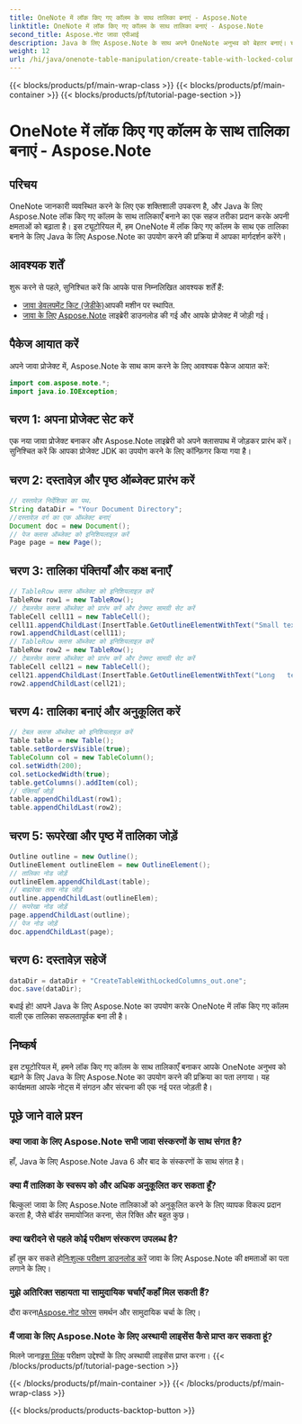 ```yaml
---
title: OneNote में लॉक किए गए कॉलम के साथ तालिका बनाएं - Aspose.Note
linktitle: OneNote में लॉक किए गए कॉलम के साथ तालिका बनाएं - Aspose.Note
second_title: Aspose.नोट जावा एपीआई
description: Java के लिए Aspose.Note के साथ अपने OneNote अनुभव को बेहतर बनाएं। चरण-दर-चरण मार्गदर्शिका का उपयोग करके लॉक किए गए कॉलम के साथ तालिकाएँ बनाना सीखें। अभी अपने मुफ़्त ट्रायल को डाउनलोड करें!
weight: 12
url: /hi/java/onenote-table-manipulation/create-table-with-locked-columns/
---
```


{{< blocks/products/pf/main-wrap-class >}}
{{< blocks/products/pf/main-container >}}
{{< blocks/products/pf/tutorial-page-section >}}

# OneNote में लॉक किए गए कॉलम के साथ तालिका बनाएं - Aspose.Note

## परिचय
OneNote जानकारी व्यवस्थित करने के लिए एक शक्तिशाली उपकरण है, और Java के लिए Aspose.Note लॉक किए गए कॉलम के साथ तालिकाएँ बनाने का एक सहज तरीका प्रदान करके अपनी क्षमताओं को बढ़ाता है। इस ट्यूटोरियल में, हम OneNote में लॉक किए गए कॉलम के साथ एक तालिका बनाने के लिए Java के लिए Aspose.Note का उपयोग करने की प्रक्रिया में आपका मार्गदर्शन करेंगे।
## आवश्यक शर्तें
शुरू करने से पहले, सुनिश्चित करें कि आपके पास निम्नलिखित आवश्यक शर्तें हैं:
- [जावा डेवलपमेंट किट (जेडीके)](https://www.oracle.com/java/technologies/javase-downloads.html)आपकी मशीन पर स्थापित.
- [जावा के लिए Aspose.Note](https://downloads.aspose.com/note/java) लाइब्रेरी डाउनलोड की गई और आपके प्रोजेक्ट में जोड़ी गई।
## पैकेज आयात करें
अपने जावा प्रोजेक्ट में, Aspose.Note के साथ काम करने के लिए आवश्यक पैकेज आयात करें:
```java
import com.aspose.note.*;
import java.io.IOException;
```
## चरण 1: अपना प्रोजेक्ट सेट करें
एक नया जावा प्रोजेक्ट बनाकर और Aspose.Note लाइब्रेरी को अपने क्लासपाथ में जोड़कर प्रारंभ करें। सुनिश्चित करें कि आपका प्रोजेक्ट JDK का उपयोग करने के लिए कॉन्फ़िगर किया गया है।
## चरण 2: दस्तावेज़ और पृष्ठ ऑब्जेक्ट प्रारंभ करें
```java
// दस्तावेज़ निर्देशिका का पथ.
String dataDir = "Your Document Directory";
//दस्तावेज़ वर्ग का एक ऑब्जेक्ट बनाएं
Document doc = new Document();
// पेज क्लास ऑब्जेक्ट को इनिशियलाइज़ करें
Page page = new Page();
```
## चरण 3: तालिका पंक्तियाँ और कक्ष बनाएँ
```java
// TableRow क्लास ऑब्जेक्ट को इनिशियलाइज़ करें
TableRow row1 = new TableRow();
// टेबलसेल क्लास ऑब्जेक्ट को प्रारंभ करें और टेक्स्ट सामग्री सेट करें
TableCell cell11 = new TableCell();
cell11.appendChildLast(InsertTable.GetOutlineElementWithText("Small text"));
row1.appendChildLast(cell11);
// TableRow क्लास ऑब्जेक्ट को इनिशियलाइज़ करें
TableRow row2 = new TableRow();
// टेबलसेल क्लास ऑब्जेक्ट को प्रारंभ करें और टेक्स्ट सामग्री सेट करें
TableCell cell21 = new TableCell();
cell21.appendChildLast(InsertTable.GetOutlineElementWithText("Long   text    with    several   words and    spaces."));
row2.appendChildLast(cell21);
```
## चरण 4: तालिका बनाएं और अनुकूलित करें
```java
// टेबल क्लास ऑब्जेक्ट को इनिशियलाइज़ करें
Table table = new Table();
table.setBordersVisible(true);
TableColumn col = new TableColumn();
col.setWidth(200);
col.setLockedWidth(true);
table.getColumns().addItem(col);
// पंक्तियाँ जोड़ें
table.appendChildLast(row1);
table.appendChildLast(row2);
```
## चरण 5: रूपरेखा और पृष्ठ में तालिका जोड़ें
```java
Outline outline = new Outline();
OutlineElement outlineElem = new OutlineElement();
// तालिका नोड जोड़ें
outlineElem.appendChildLast(table);
// बाह्यरेखा तत्व नोड जोड़ें
outline.appendChildLast(outlineElem);
// रूपरेखा नोड जोड़ें
page.appendChildLast(outline);
// पेज नोड जोड़ें
doc.appendChildLast(page);
```
## चरण 6: दस्तावेज़ सहेजें
```java
dataDir = dataDir + "CreateTableWithLockedColumns_out.one";
doc.save(dataDir);
```
बधाई हो! आपने Java के लिए Aspose.Note का उपयोग करके OneNote में लॉक किए गए कॉलम वाली एक तालिका सफलतापूर्वक बना ली है।
## निष्कर्ष
इस ट्यूटोरियल में, हमने लॉक किए गए कॉलम के साथ तालिकाएँ बनाकर आपके OneNote अनुभव को बढ़ाने के लिए Java के लिए Aspose.Note का उपयोग करने की प्रक्रिया का पता लगाया। यह कार्यक्षमता आपके नोट्स में संगठन और संरचना की एक नई परत जोड़ती है।
## पूछे जाने वाले प्रश्न
### क्या जावा के लिए Aspose.Note सभी जावा संस्करणों के साथ संगत है?
हाँ, Java के लिए Aspose.Note Java 6 और बाद के संस्करणों के साथ संगत है।
### क्या मैं तालिका के स्वरूप को और अधिक अनुकूलित कर सकता हूँ?
बिल्कुल! जावा के लिए Aspose.Note तालिकाओं को अनुकूलित करने के लिए व्यापक विकल्प प्रदान करता है, जैसे बॉर्डर समायोजित करना, सेल रिक्ति और बहुत कुछ।
### क्या खरीदने से पहले कोई परीक्षण संस्करण उपलब्ध है?
 हाँ तुम कर सकते हो[निःशुल्क परीक्षण डाउनलोड करें](https://releases.aspose.com/) जावा के लिए Aspose.Note की क्षमताओं का पता लगाने के लिए।
### मुझे अतिरिक्त सहायता या सामुदायिक चर्चाएँ कहाँ मिल सकती हैं?
 दौरा करना[Aspose.नोट फोरम](https://forum.aspose.com/c/note/28) समर्थन और सामुदायिक चर्चा के लिए।
### मैं जावा के लिए Aspose.Note के लिए अस्थायी लाइसेंस कैसे प्राप्त कर सकता हूं?
 मिलने जाना[इस लिंक](https://purchase.aspose.com/temporary-license/) परीक्षण उद्देश्यों के लिए अस्थायी लाइसेंस प्राप्त करना।
{{< /blocks/products/pf/tutorial-page-section >}}

{{< /blocks/products/pf/main-container >}}
{{< /blocks/products/pf/main-wrap-class >}}

{{< blocks/products/products-backtop-button >}}
